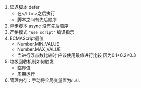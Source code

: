 1. 延迟脚本 defer 
   - 在`</html>`之后执行
   - 脚本之间有先后顺序
2. 异步脚本  async 没有先后顺序
3. 严格模式 `"use script"` 编译指示
4. ECMAScript最值
   - Number.MIN_VALUE
   - Number.MAX_VALUE
   - 当进行浮点数比较时 应该使用最值进行比较 因为0.1+0.2≠0.3
5. 垃圾回收机制如何触发
   - 临界值
   - 周期运行
6. 管理内存：手动将全局变量置为`null`